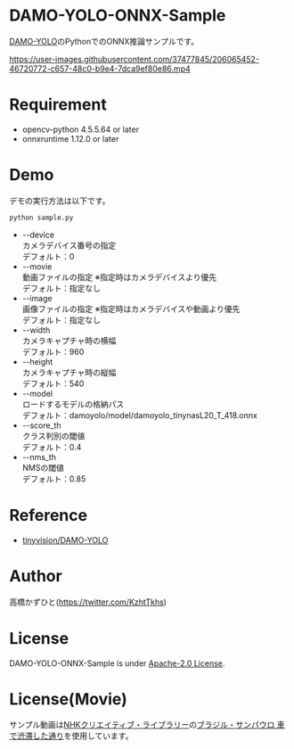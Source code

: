 # DAMO-YOLO-ONNX-Sample
[DAMO-YOLO](https://github.com/tinyvision/DAMO-YOLO)のPythonでのONNX推論サンプルです。<br>

https://user-images.githubusercontent.com/37477845/206065452-46720772-c657-48c0-b9e4-7dca9ef80e86.mp4

# Requirement 
* opencv-python 4.5.5.64 or later
* onnxruntime 1.12.0 or later

# Demo
デモの実行方法は以下です。
```bash
python sample.py
```
* --device<br>
カメラデバイス番号の指定<br>
デフォルト：0
* --movie<br>
動画ファイルの指定 ※指定時はカメラデバイスより優先<br>
デフォルト：指定なし
* --image<br>
画像ファイルの指定 ※指定時はカメラデバイスや動画より優先<br>
デフォルト：指定なし
* --width<br>
カメラキャプチャ時の横幅<br>
デフォルト：960
* --height<br>
カメラキャプチャ時の縦幅<br>
デフォルト：540
* --model<br>
ロードするモデルの格納パス<br>
デフォルト：damoyolo/model/damoyolo_tinynasL20_T_418.onnx
* --score_th<br>
クラス判別の閾値<br>
デフォルト：0.4
* --nms_th<br>
NMSの閾値<br>
デフォルト：0.85

# Reference
* [tinyvision/DAMO-YOLO](https://github.com/tinyvision/DAMO-YOLO)

# Author
高橋かずひと(https://twitter.com/KzhtTkhs)
 
# License 
DAMO-YOLO-ONNX-Sample is under [Apache-2.0 License](LICENSE).

# License(Movie)
サンプル動画は[NHKクリエイティブ・ライブラリー](https://www.nhk.or.jp/archives/creative/)の[ブラジル・サンパウロ 車で渋滞した通り](https://www2.nhk.or.jp/archives/creative/material/view.cgi?m=D0002161417_00000)を使用しています。
